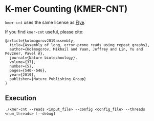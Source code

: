 # K-mer Counting (KMER-CNT)

`kmer-cnt` uses the same license as [Flye](https://github.com/fenderglass/Flye).

If you find `kmer-cnt` useful, please cite:

```
@article{kolmogorov2019assembly,
  title={Assembly of long, error-prone reads using repeat graphs},
  author={Kolmogorov, Mikhail and Yuan, Jeffrey and Lin, Yu and Pevzner, Pavel A},
  journal={Nature biotechnology},
  volume={37},
  number={5},
  pages={540--546},
  year={2019},
  publisher={Nature Publishing Group}
}
```

## Execution

```
./kmer-cnt --reads <input_file> --config <config_file> --threads <num_threads> [--debug]
```
